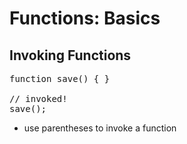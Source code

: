 # Functions: Basics
## Invoking Functions

<pre class="code javascript" >
function save() { }

// invoked!
save();
</pre>

* use parentheses to invoke a function